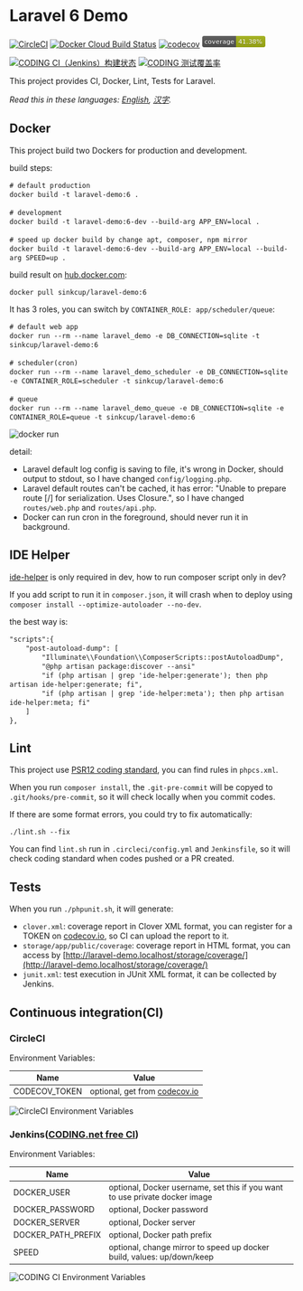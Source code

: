 # Laravel 6 Demo

[![CircleCI](https://circleci.com/gh/sinkcup/laravel-demo/tree/6.x.svg?style=svg)](https://circleci.com/gh/sinkcup/laravel-demo/tree/6.x)
[![Docker Cloud Build Status](https://img.shields.io/docker/cloud/build/sinkcup/laravel-demo.svg)](https://hub.docker.com/r/sinkcup/laravel-demo)
[![codecov](https://codecov.io/gh/sinkcup/laravel-demo/branch/6.x/graph/badge.svg)](https://codecov.io/gh/sinkcup/laravel-demo)
![coverage](https://raw.githubusercontent.com/sinkcup/laravel-demo/6.x/coverage.png)

[![CODING CI（Jenkins）构建状态](https://codes-farm.coding.net/badges/laravel-demo/job/88282/6.x/build.svg)](https://codes-farm.coding.net/p/laravel-demo/ci/job)
[![CODING 测试覆盖率](https://codes-farm.coding.net/p/laravel-demo/git/raw/6.x/coverage.png)](https://m6zlsd.coding-pages.com/coverage/)

This project provides CI, Docker, Lint, Tests for Laravel.

*Read this in these languages: [English](README.md), [汉字](README.zh-CN.md).*

## Docker

This project build two Dockers for production and development.

build steps:

```
# default production
docker build -t laravel-demo:6 .

# development
docker build -t laravel-demo:6-dev --build-arg APP_ENV=local .

# speed up docker build by change apt, composer, npm mirror
docker build -t laravel-demo:6-dev --build-arg APP_ENV=local --build-arg SPEED=up .
```

build result on [hub.docker.com](https://hub.docker.com/r/sinkcup/laravel-demo):

```
docker pull sinkcup/laravel-demo:6
```

It has 3 roles, you can switch by `CONTAINER_ROLE: app/scheduler/queue`:

```
# default web app
docker run --rm --name laravel_demo -e DB_CONNECTION=sqlite -t sinkcup/laravel-demo:6

# scheduler(cron)
docker run --rm --name laravel_demo_scheduler -e DB_CONNECTION=sqlite -e CONTAINER_ROLE=scheduler -t sinkcup/laravel-demo:6

# queue
docker run --rm --name laravel_demo_queue -e DB_CONNECTION=sqlite -e CONTAINER_ROLE=queue -t sinkcup/laravel-demo:6
```

![docker run](https://user-images.githubusercontent.com/4971414/64695831-a0a50980-d4cf-11e9-978a-e1dbf96ea738.png)

detail:

- Laravel default log config is saving to file, it's wrong in Docker, should output to stdout, so I have changed `config/logging.php`.
- Laravel default routes can't be cached, it has error: "Unable to prepare route [/] for serialization. Uses Closure.", so I have changed `routes/web.php` and `routes/api.php`.
- Docker can run cron in the foreground, should never run it in background.

## IDE Helper

[ide-helper](https://github.com/barryvdh/laravel-ide-helper) is only required in dev, how to run composer script only in dev?

If you add script to run it in `composer.json`, it will crash when to deploy using `composer install --optimize-autoloader --no-dev`.

the best way is:

```
"scripts":{
    "post-autoload-dump": [
        "Illuminate\\Foundation\\ComposerScripts::postAutoloadDump",
        "@php artisan package:discover --ansi"
        "if (php artisan | grep 'ide-helper:generate'); then php artisan ide-helper:generate; fi",
        "if (php artisan | grep 'ide-helper:meta'); then php artisan ide-helper:meta; fi"
    ]
},
```

## Lint

This project use [PSR12 coding standard](https://www.php-fig.org/psr/psr-12/), you can find rules in `phpcs.xml`.

When you run `composer install`, the `.git-pre-commit` will be copyed to `.git/hooks/pre-commit`, so it will check locally when you commit codes.

If there are some format errors, you could try to fix automatically:

```
./lint.sh --fix
```

You can find `lint.sh` run in `.circleci/config.yml` and `Jenkinsfile`, so it will check coding standard when codes pushed or a PR created.

## Tests

When you run `./phpunit.sh`, it will generate:

- `clover.xml`: coverage report in Clover XML format, you can register for a TOKEN on [codecov.io](https://codecov.io/), so CI can upload the report to it.
- `storage/app/public/coverage`: coverage report in HTML format, you can access by [http://laravel-demo.localhost/storage/coverage/](http://laravel-demo.localhost/storage/coverage/)
- `junit.xml`: test execution in JUnit XML format, it can be collected by Jenkins.

## Continuous integration(CI)

### CircleCI

Environment Variables:

Name | Value
-----|--------------
CODECOV_TOKEN | optional, get from [codecov.io](https://codecov.io/)

![CircleCI Environment Variables](https://user-images.githubusercontent.com/4971414/70208756-539ca080-1769-11ea-95f8-de50a01eecbd.png)

### Jenkins\([CODING.net free CI](https://coding.net/products/ci?cps_source=PIevZ6Jr)\)

Environment Variables:

Name | Value
-----|--------------
DOCKER_USER | optional, Docker username, set this if you want to use private docker image
DOCKER_PASSWORD | optional, Docker password
DOCKER_SERVER | optional, Docker server
DOCKER_PATH_PREFIX | optional, Docker path prefix
SPEED | optional, change mirror to speed up docker build, values: up/down/keep

![CODING CI Environment Variables](https://user-images.githubusercontent.com/4971414/70208810-7c249a80-1769-11ea-979f-45a56e79a126.png)
